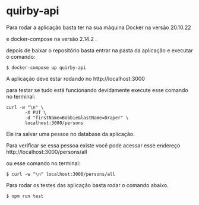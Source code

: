 # quirby-api

Para rodar a aplicação basta ter na sua máquina Docker na versão 20.10.22

e docker-compose na versão 2.14.2 .

depois de baixar o repositório basta entrar na pasta da aplicação e executar o comando: 

``` 
$ docker-compose up quirby-api
```

A aplicação deve estar rodando no http://localhost:3000

para testar se tudo está funcionando devidamente execute esse comando no terminal:

```
curl -w "\n" \
       -X PUT \
       -d "firstName=Bobbie&lastName=Draper" \
       localhost:3000/persons
```

Ele ira salvar uma pessoa no database da aplicação.

Para verificar se essa pessoa existe você pode acessar esse endereço http://localhost:3000/persons/all

ou esse comando no terminal:

``` 
$ curl -w "\n" localhost:3000/persons/all
```

Para rodar os testes das aplicação basta rodar o comando abaixo.

```
$ npm run test
```
